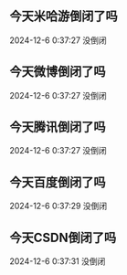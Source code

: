 ## 今天米哈游倒闭了吗

2024-12-6 0:37:27 没倒闭

## 今天微博倒闭了吗

2024-12-6 0:37:27 没倒闭

## 今天腾讯倒闭了吗

2024-12-6 0:37:27 没倒闭

## 今天百度倒闭了吗

2024-12-6 0:37:29 没倒闭

## 今天CSDN倒闭了吗

2024-12-6 0:37:31 没倒闭

